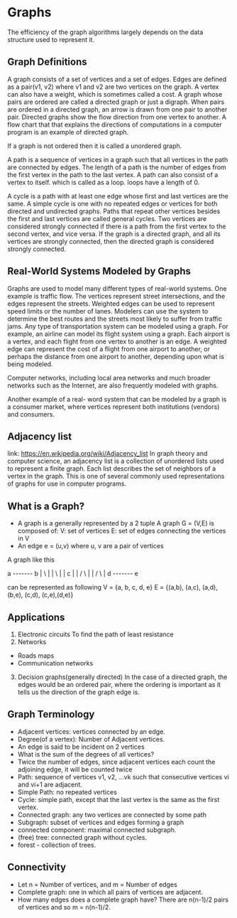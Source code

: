 # Graphs

The efficiency of the graph algorithms largely depends on the data structure used to represent it.

## Graph Definitions

A graph consists of a set of vertices and a set of edges. Edges are defined as a pair(v1, v2) where v1 and v2 are two vertices on the graph. A vertex can also have a weight, which is sometimes called a cost. A graph whose pairs are ordered are called a directed graph or just a digraph. When pairs are ordered in a directed graph, an arrow is drawn from one pair to another pair. Directed graphs show the flow direction from one vertex to another. A flow chart that that explains the directions of computations in a computer program is an example of directed graph.

If a graph is not ordered then it is called a unordered graph.

A path is a sequence of vertices in a graph such that all vertices in the path are connected by edges. The length of a path is the number of edges from the first vertex in the path to the last vertex. A path can also consist of a vertex to itself. which is called as a loop. loops have a length of 0.

A cycle is a path with at least one edge whose first and last vertices are the same. A simple cycle is one with no repeated edges or vertices for both directed and undirected graphs. Paths that repeat other vertices besides the first and last vertices are called general cycles. Two vertices are considered strongly connected if there is a path from the first vertex to the second vertex, and vice versa. If the graph is a directed graph, and all its vertices are strongly connected, then the directed graph is considered strongly connected.

## Real-World Systems Modeled by Graphs

Graphs are used to model many different types of real-world systems. One example is traffic flow. The vertices represent street intersections, and the edges represent the streets. Weighted edges can be used to represent
speed limits or the number of lanes. Modelers can use the system to determine the best routes and the streets most likely to suffer from traffic jams. Any type of transportation system can be modeled using a graph. For example, an airline can model its flight system using a graph. Each airport is a vertex, and each flight from one vertex to another is an edge. A weighted edge can represent the cost of a flight from one airport to another, or perhaps the distance from one airport to another, depending upon what is being modeled.

Computer networks, including local area networks and much broader networks such as the Internet, are also frequently modeled with graphs.

Another example of a real- word system that can be modeled by a graph is a consumer market, where vertices represent both institutions (vendors) and consumers.

## Adjacency list
link: https://en.wikipedia.org/wiki/Adjacency_list
In graph theory and computer science, an adjacency list is a collection of unordered lists used to represent a finite graph. Each list describes the set of neighbors of a vertex in the graph. This is one of several commonly used representations of graphs for use in computer programs.

## What is a Graph?
* A graph is a generally represented by a 2 tuple
    A graph G = (V,E) is composed of:
    V: set of vertices
    E: set of edges connecting the vertices in V
* An edge e = (u,v) where u, v are a pair of vertices

A graph like this

a ------- b
|  \      |
|   \     |
|    c    |
|   /  \  |
|  /    \ |
d ------- e

can be represented as following
V = {a, b, c, d, e}
E = {(a,b), (a,c), (a,d), (b,e), (c,d), (c,e),(d,e)}

## Applications
1. Electronic circuits
  To find the path of least resistance
2. Networks
  * Roads maps
  * Communication networks
3. Decision graphs(generally directed)
In the case of a directed graph, the edges would be an ordered pair, where the ordering is important as it tells us the direction of the graph edge is.

## Graph Terminology
* Adjacent vertices: vertices connected by an edge.
* Degree(of a vertex): Number of Adjacent vertices.
* An edge is said to be incident on 2 vertices
* What is the sum of the degrees of all vertices?
* Twice the number of edges, since adjacent vertices each count the adjoining edge, it will be counted twice
* Path: sequence of vertices v1, v2, ...vk such that consecutive vertices vi and vi+1 are adjacent.
* Simple Path: no repeated vertices
* Cycle: simple path, except that the last vertex is the same as the first vertex.
* Connected graph: any two vertices are connected by some path
* Subgraph: subset of vertices and edges forming a graph
* connected component: maximal connected subgraph.
* (free) tree: connected graph without cycles.
* forest - collection of trees.

## Connectivity
* Let n = Number of vertices, and m = Number of edges
* Complete graph: one in which all pairs of vertices are adjacent.
* How many edges does a complete graph have?
  There are n(n-1)/2 pairs of vertices and so m = n(n-1)/2.

